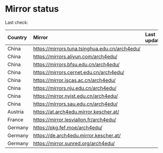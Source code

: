 <script src="./time.js"></script>
# Mirror status
Last check: <script type="text/javascript">localize(1744007662.516058);</script>

|Country|Mirror|Last update|
|:------|:-----|:----------|
|China|https://mirrors.tuna.tsinghua.edu.cn/arch4edu/|<script type="text/javascript">localize(1743964719);</script>|
|China|https://mirrors.aliyun.com/arch4edu/|<script type="text/javascript">localize(1743964719);</script>|
|China|https://mirrors.bfsu.edu.cn/arch4edu/|<script type="text/javascript">localize(1743964719);</script>|
|China|https://mirrors.cernet.edu.cn/arch4edu/|<script type="text/javascript">localize(1743964719);</script>|
|China|https://mirror.iscas.ac.cn/arch4edu/|<script type="text/javascript">localize(1743964719);</script>|
|China|https://mirrors.nju.edu.cn/arch4edu/|<script type="text/javascript">localize(1743921745);</script>|
|China|https://mirror.nyist.edu.cn/arch4edu/|<script type="text/javascript">localize(1743964719);</script>|
|China|https://mirrors.sau.edu.cn/arch4edu/|<script type="text/javascript">localize(1731653531);</script>|
|Austria|https://at.arch4edu.mirror.kescher.at/|<script type="text/javascript">localize(1743964719);</script>|
|France|https://mirror.lesviallon.fr/arch4edu/|<script type="text/javascript">localize(1743964719);</script>|
|Germany|https://pkg.fef.moe/arch4edu/|<script type="text/javascript">localize(1743964719);</script>|
|Germany|https://de.arch4edu.mirror.kescher.at/|<script type="text/javascript">localize(1743964719);</script>|
|Germany|https://mirror.sunred.org/arch4edu/|<script type="text/javascript">localize(1743964719);</script>|

<script src="./tablefilter/tablefilter.js"></script>
<script src="./table.js"></script>
